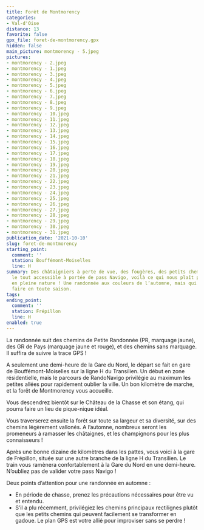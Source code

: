 ```yaml
---
title: Forêt de Montmorency
categories:
- Val-d'Oise
distance: 13
favorite: false
gpx_file: foret-de-montmorency.gpx
hidden: false
main_picture: montmorency - 5.jpeg
pictures:
- montmorency - 2.jpeg
- montmorency - 1.jpeg
- montmorency - 3.jpeg
- montmorency - 4.jpeg
- montmorency - 5.jpeg
- montmorency - 6.jpeg
- montmorency - 7.jpeg
- montmorency - 8.jpeg
- montmorency - 9.jpeg
- montmorency - 10.jpeg
- montmorency - 11.jpeg
- montmorency - 12.jpeg
- montmorency - 13.jpeg
- montmorency - 14.jpeg
- montmorency - 15.jpeg
- montmorency - 16.jpeg
- montmorency - 17.jpeg
- montmorency - 18.jpeg
- montmorency - 19.jpeg
- montmorency - 20.jpeg
- montmorency - 21.jpeg
- montmorency - 22.jpeg
- montmorency - 23.jpeg
- montmorency - 24.jpeg
- montmorency - 25.jpeg
- montmorency - 26.jpeg
- montmorency - 27.jpeg
- montmorency - 28.jpeg
- montmorency - 29.jpeg
- montmorency - 30.jpeg
- montmorency - 31.jpeg
publication_date: '2021-10-10'
slug: foret-de-montmorency
starting_point:
  comment: ''
  station: Bouffémont-Moiselles
  line: H
summary: Des châtaigniers à perte de vue, des fougères, des petits chemins vallonés,
  le tout accessible à portée de pass Navigo, voilà ce qui nous plaît pour s’évader
  en pleine nature ! Une randonnée aux couleurs de l’automne, mais qui pourra se
  faire en toute saison.
tags:
ending_point:
  comment: ''
  station: Frépillon
  line: H
enabled: true
---
```


La randonnée suit des chemins de Petite Randonnée (PR, marquage jaune), des GR de Pays (marquage jaune et rouge), et des chemins sans marquage. Il suffira de suivre la trace GPS !

A seulement une demi-heure de la Gare du Nord, le départ se fait en gare de Bouffémont-Moiselles sur la ligne H du Transilien.
Un début en zone résidentielle, mais le parcours de RandoNavigo privilégie au maximum les petites allées pour rapidement oublier la ville. Un bon kilomètre de marche, et la forêt de Montmorency vous accueille.

Vous descendrez bientôt sur le Château de la Chasse et son étang, qui pourra faire un lieu de pique-nique idéal.

Vous traverserez ensuite la forêt sur toute sa largeur et sa diversité, sur des chemins légèrement vallonés.
A l’automne, nombreux seront les promeneurs à ramasser les châtaignes, et les champignons pour les plus connaisseurs !

Après une bonne dizaine de kilomètres dans les pattes, vous voici à la gare de Frépillon, située sur une autre branche de la ligne H du Transilien. Le train vous ramènera confortablement à la Gare du Nord en une demi-heure. N’oubliez pas de valider votre pass Navigo !

Deux points d’attention pour une randonnée en automne :

* En période de chasse, prenez les précautions nécessaires pour être vu et entendu.
* S’il a plu récemment, privilégiez les chemins principaux rectilignes plutôt que les petits chemins qui peuvent facilement se transformer en gadoue. Le plan GPS est votre allié pour improviser sans se perdre !
